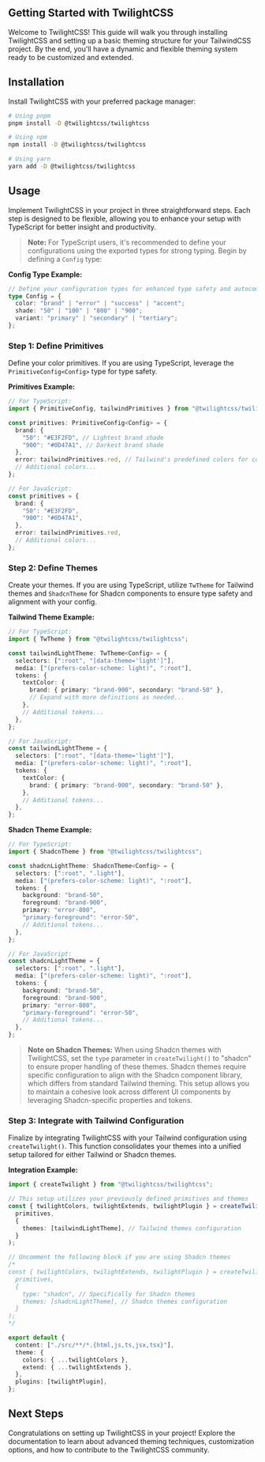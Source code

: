 ## Getting Started with TwilightCSS

Welcome to TwilightCSS! This guide will walk you through installing TwilightCSS and setting up a basic theming structure for your TailwindCSS project. By the end, you'll have a dynamic and flexible theming system ready to be customized and extended.

## Installation

Install TwilightCSS with your preferred package manager:

```sh
# Using pnpm
pnpm install -D @twilightcss/twilightcss

# Using npm
npm install -D @twilightcss/twilightcss

# Using yarn
yarn add -D @twilightcss/twilightcss
```

## Usage

Implement TwilightCSS in your project in three straightforward steps. Each step is designed to be flexible, allowing you to enhance your setup with TypeScript for better insight and productivity.

> **Note:** For TypeScript users, it's recommended to define your configurations using the exported types for strong typing. Begin by defining a `Config` type:

**Config Type Example:**

```typescript
// Define your configuration types for enhanced type safety and autocompletion.
type Config = {
  color: "brand" | "error" | "success" | "accent";
  shade: "50" | "100" | "800" | "900";
  variant: "primary" | "secondary" | "tertiary";
};
```

### Step 1: Define Primitives

Define your color primitives. If you are using TypeScript, leverage the `PrimitiveConfig<Config>` type for type safety.

**Primitives Example:**

```typescript
// For TypeScript:
import { PrimitiveConfig, tailwindPrimitives } from "@twilightcss/twilightcss";

const primitives: PrimitiveConfig<Config> = {
  brand: {
    "50": "#E3F2FD", // Lightest brand shade
    "900": "#0D47A1", // Darkest brand shade
  },
  error: tailwindPrimitives.red, // Tailwind's predefined colors for convenience
  // Additional colors...
};

// For JavaScript:
const primitives = {
  brand: {
    "50": "#E3F2FD",
    "900": "#0D47A1",
  },
  error: tailwindPrimitives.red,
  // Additional colors...
};
```

### Step 2: Define Themes

Create your themes. If you are using TypeScript, utilize `TwTheme` for Tailwind themes and `ShadcnTheme` for Shadcn components to ensure type safety and alignment with your config.

**Tailwind Theme Example:**

```typescript
// For TypeScript:
import { TwTheme } from "@twilightcss/twilightcss";

const tailwindLightTheme: TwTheme<Config> = {
  selectors: [":root", "[data-theme='light']"],
  media: ["(prefers-color-scheme: light)", ":root"],
  tokens: {
    textColor: {
      brand: { primary: "brand-900", secondary: "brand-50" },
      // Expand with more definitions as needed...
    },
    // Additional tokens...
  },
};

// For JavaScript:
const tailwindLightTheme = {
  selectors: [":root", "[data-theme='light']"],
  media: ["(prefers-color-scheme: light)", ":root"],
  tokens: {
    textColor: {
      brand: { primary: "brand-900", secondary: "brand-50" },
    },
    // Additional tokens...
  },
};
```

**Shadcn Theme Example:**

```typescript
// For TypeScript:
import { ShadcnTheme } from "@twilightcss/twilightcss";

const shadcnLightTheme: ShadcnTheme<Config> = {
  selectors: [":root", ".light"],
  media: ["(prefers-color-scheme: light)", ":root"],
  tokens: {
    background: "brand-50",
    foreground: "brand-900",
    primary: "error-800",
    "primary-foreground": "error-50",
    // Additional tokens...
  },
};

// For JavaScript:
const shadcnLightTheme = {
  selectors: [":root", ".light"],
  media: ["(prefers-color-scheme: light)", ":root"],
  tokens: {
    background: "brand-50",
    foreground: "brand-900",
    primary: "error-800",
    "primary-foreground": "error-50",
    // Additional tokens...
  },
};
```

> **Note on Shadcn Themes:** When using Shadcn themes with TwilightCSS, set the `type` parameter in `createTwilight()` to "shadcn" to ensure proper handling of these themes. Shadcn themes require specific configuration to align with the Shadcn component library, which differs from standard Tailwind theming. This setup allows you to maintain a cohesive look across different UI components by leveraging Shadcn-specific properties and tokens.

### Step 3: Integrate with Tailwind Configuration

Finalize by integrating TwilightCSS with your Tailwind configuration using `createTwilight()`. This function consolidates your themes into a unified setup tailored for either Tailwind or Shadcn themes.

**Integration Example:**

```typescript
import { createTwilight } from "@twilightcss/twilightcss";

// This setup utilizes your previously defined primitives and themes
const { twilightColors, twilightExtends, twilightPlugin } = createTwilight(
  primitives,
  {
    themes: [tailwindLightTheme], // Tailwind themes configuration
  }
);

// Uncomment the following block if you are using Shadcn themes
/*
const { twilightColors, twilightExtends, twilightPlugin } = createTwilight(
  primitives,
  {
    type: "shadcn", // Specifically for Shadcn themes
    themes: [shadcnLightTheme], // Shadcn themes configuration
  }
);
*/

export default {
  content: ["./src/**/*.{html,js,ts,jsx,tsx}"],
  theme: {
    colors: { ...twilightColors },
    extend: { ...twilightExtends },
  },
  plugins: [twilightPlugin],
};
```

## Next Steps

Congratulations on setting up TwilightCSS in your project! Explore the documentation to learn about advanced theming techniques, customization options, and how to contribute to the TwilightCSS community.
